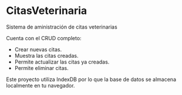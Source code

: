 # CitasVeterinaria

Sistema de aministración de citas veterinarias 

Cuenta con el CRUD completo:
- Crear nuevas citas.
- Muestra las citas creadas.
- Permite actualizar las citas ya creadas.
- Permite eliminar citas.

Este proyecto utiliza IndexDB por lo que la base de datos se almacena localmente en tu navegador.
